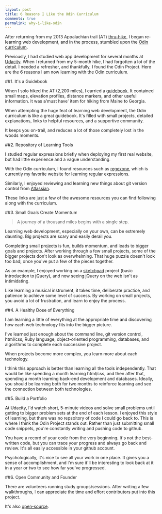 ```yaml
---
layout: post
title: 6 Reasons I Like the Odin Curriculum
comments: true
permalink: why-i-like-odin
---
```


After returning from my 2013 Appalachian trail (AT) [thru-hike](http://www.atjindo.com), I began re-learning web development, and in the process, stumbled upon the [Odin curriculum](http://www.theodinproject.com/courses).

Previously, I had studied web app development for several months at [Udacity](https://www.udacity.com/). When I returned from my 5-month hike, I had forgotten a lot of the detail. I needed a refresher, and thankfully, I found the Odin Project. Here are the 6 reasons I am now learning with the Odin curriculum.

<!--more-->

##1. It's a Guidebook

When I solo hiked the AT (2,200 miles), I carried a [guidebook](http://www.amazon.com/The-A-T-Guide-Southbound-2013/dp/0982980833/ref=sr_1_2?ie=UTF8&qid=1399332731&sr=8-2&keywords=awol+guide+southbound). It contained small maps, elevation profiles, distance markers, and other useful information. It was a'must have' item for hiking from Maine to Georgia.

When attempting the huge feat of learning web development, the Odin curriculum is like a great guidebook. It's filled with small projects, detailed explanations, links to helpful resources, and a supportive community.  

It keeps you on-trail, and reduces a lot of those completely lost in the woods moments.

##2. Repository of Learning Tools

I studied regular expressions briefly when deploying my first real website, but had little experience and a vague understanding.

With the Odin curriculum, I found resources such as [regexone](http://regexone.com/), which is currently my favorite website for learning regular expressions.

Similarly, I enjoyed reviewing and learning new things about git version control from [Atlassian](https://www.atlassian.com/git/tutorial). 

These links are just a few of the awesome resources you can find following along with the curriculum.

##3. Small Goals Create Momentum

>A journey of a thousand miles begins with a single step.

Learning web development, especially on your own, can be extremely daunting.  Big projects are scary and easily derail you.

Completing small projects is fun, builds momentum, and leads to bigger goals and projects.  After working through a few small projects, some of the bigger projects don't look as overwhelming. That huge puzzle doesn't look too bad, once you've put a few of the pieces together.

As an example, I enjoyed working on a [sketchpad](https://github.com/Jberczel/odin-projects/tree/master/sketchpad) project (basic introduction to jQuery), and now seeing jQuery on the web isn't as intimidating.


Like learning a musical instrument, it takes time, deliberate practice, and patience to achieve some level of success. By working on small projects, you avoid a lot of frustration, and learn to enjoy the process.

##4. A Healthy Dose of Everything

I am learning a little of everything at the appropriate time and discovering how each web technology fits into the bigger picture.

I've learned just enough about the command line, git version control, html/css, Ruby language, object-oriented programming, databases, and algorithms to complete each successive project.

When projects become more complex, you learn more about each technology. 

I think this approach is better than learning all the tools independently.  That would be like spending a month learning html/css, and then after that, spending a month learning back-end development and databases.  Ideally, you should be learning both for two months to reinforce learning and see the connection between both technologies.


##5. Build a Portfolio

At Udacity, I'd watch short, 5-minute videos and solve small problems until getting to bigger problem sets at the end of each lesson.  I enjoyed this style of learning, but there was no repsoitory of code I could go back to. This is where I think the Odin Project stands out.  Rather than just submitting small code snippets, you're constantly writing and pushing code to github.

You have a record of your code from the very beginning.  It's not the best-written code, but you can trace your progress and always go back and review. It's all easily accessible in your github account.

Psychologically, it's nice to see all your work in one place.  It gives you a sense of accomplishment, and I'm sure it'll be interesting to look back at it in a year or two to see how far you've progressed.


##6. Open Community and Founder

There are volunteers running study groups/sessions. After writing a few walkthroughs, I can appreciate the time and effort contributors put into this project.

It's also [open-source](https://github.com/TheOdinProject/theodinproject).




